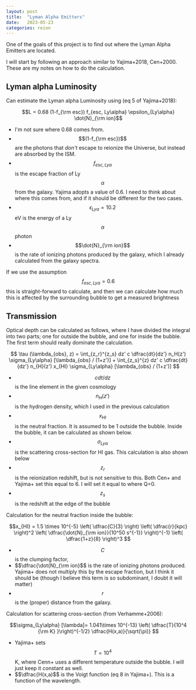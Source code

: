 ```yaml
---
layout: post
title:  "Lyman Alpha Emitters"
date:   2023-05-23
categories: reion
---
```


One of the goals of this project is to find out where the Lyman Alpha Emitters are located.

I will start by following an approach similar to Yajima+2018, Cen+2000. These are my notes on how to do the calculation.


## Lyman alpha Luminosity


Can estimate the Lyman alpha Luminosity using (eq 5 of Yajima+2018):

$$L = 0.68 (1-f_{\rm esc}) f_{esc, Ly\alpha} \epsilon_{Ly\alpha} \dot{N}_{\rm ion}$$

- I'm not sure where 0.68 comes from.
- $$(1-f_{\rm esc})$$ are the photons that *don't* escape to reionize the Universe, but instead are absorbed by the ISM.
- $$f_{esc, Ly\alpha}$$ is the escape fraction of Ly$$\alpha$$ from the galaxy. Yajima adopts a value of 0.6. I need to think about where this comes from, and if it should be different for the two cases.
-  $$\epsilon_{Ly\alpha}=10.2$$ eV is the energy of a Ly$$\alpha$$ photon
- $$\dot{N}_{\rm ion}$$ is the rate of ionizing photons produced by the galaxy, which I already calculated from the galaxy spectra.


If we use the assumption $$f_{esc, Ly\alpha}=0.6$$ this is straight-forward to calculate, and then we can calculate how much this is affected by the surrounding bubble to get a measured brightness


## Transmission

Optical depth can be calculated as follows, where I have divided the integral into two parts; one for outside the bubble, and one for inside the bubble. The first term should really dominate the calculation.


$$ \tau (\lambda_{obs}, z) = \int_{z_r}^{z_s} dz' c \dfrac{dt}{dz'} n_H(z') \sigma_{Ly\alpha} [\lambda_{obs} / (1+z')] + \int_{z_s}^{z} dz' c \dfrac{dt}{dz'} n_{H}(z') x_{HI}  \sigma_{Ly\alpha} [\lambda_{obs} / (1+z')] $$

- $$cdt/dz$$ is the line element in the given cosmology
- $$n_H(z')$$ is the hydrogen density, which I used in the previous calculation
- $$x_{HI}$$ is the neutral fraction. It is assumed to be 1 outside the bubble. Inside the bubble, it can be calculated as shown below.
- $$\sigma_{Ly\alpha}$$ is the  scattering cross-section for HI gas. This calculation is also shown below
- $$z_r$$ is the reionization redshift, but is not sensitive to this. Both Cen+ and Yajima+ set this equal to 6. I will set it equal to where Q=0.
- $$z_s$$ is the redshift at the edge of the bubble


Calculation for the neutral fraction inside the bubble:

$$x_{HI} = 1.5 \times 10^{-5} \left( \dfrac{C}{3} \right) \left( \dfrac{r}{kpc} \right)^2 \left( \dfrac{\dot{N}_{\rm ion}}{10^50 s^{-1}} \right)^{-1} \left( \dfrac{1+z}{8} \right)^3 $$

- $$C$$ is the clumping factor,
- $$\dfrac{\dot{N}_{\rm ion}$$ is the rate of ionizing photons produced. Yajima+ does not multiply this by the escape fraction, but I think it should be (though I believe this term is so subdominant, I doubt it will matter)
- $$r$$ is the (proper) distance from the galaxy.

Calculation for scattering cross-section (from Verhamme+2006):

$$\sigma_{Ly\alpha} [\lambda]= 1.041\times 10^{-13} \left( \dfrac{T}{10^4 {\rm K} }\right)^{-1/2} \dfrac{H(x,a)}{\sqrt(\pi)} $$

- Yajima+ sets $$T=10^4$$ K, where Cenn+ uses a different temperature outside the bubble. I will just keep it constant as well.
- $$\dfrac{H(x,a)$$ is the Voigt function (eq 8 in Yajima+). This is a function of the wavelength.


## 
